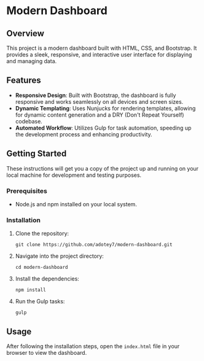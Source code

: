 # Modern Dashboard

## Overview

This project is a modern dashboard built with HTML, CSS, and Bootstrap. It provides a sleek, responsive, and interactive user interface for displaying and managing data.

## Features

- **Responsive Design**: Built with Bootstrap, the dashboard is fully responsive and works seamlessly on all devices and screen sizes.
- **Dynamic Templating**: Uses Nunjucks for rendering templates, allowing for dynamic content generation and a DRY (Don't Repeat Yourself) codebase.
- **Automated Workflow**: Utilizes Gulp for task automation, speeding up the development process and enhancing productivity.

## Getting Started

These instructions will get you a copy of the project up and running on your local machine for development and testing purposes.

### Prerequisites

- Node.js and npm installed on your local system.

### Installation

1. Clone the repository:
    ```
    git clone https://github.com/adotey7/modern-dashboard.git
    ```
2. Navigate into the project directory:
    ```
    cd modern-dashboard
    ```
3. Install the dependencies:
    ```
    npm install
    ```
4. Run the Gulp tasks:
    ```
    gulp
    ```

## Usage

After following the installation steps, open the `index.html` file in your browser to view the dashboard.
